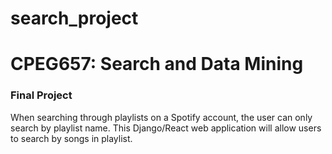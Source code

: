 # search_project
<h1>CPEG657: Search and Data Mining</h1>
<h3>Final Project</h3>
<p>When searching through playlists on a Spotify account, the user can only search by playlist name. This Django/React web application will allow users to search by songs in playlist.</p>
